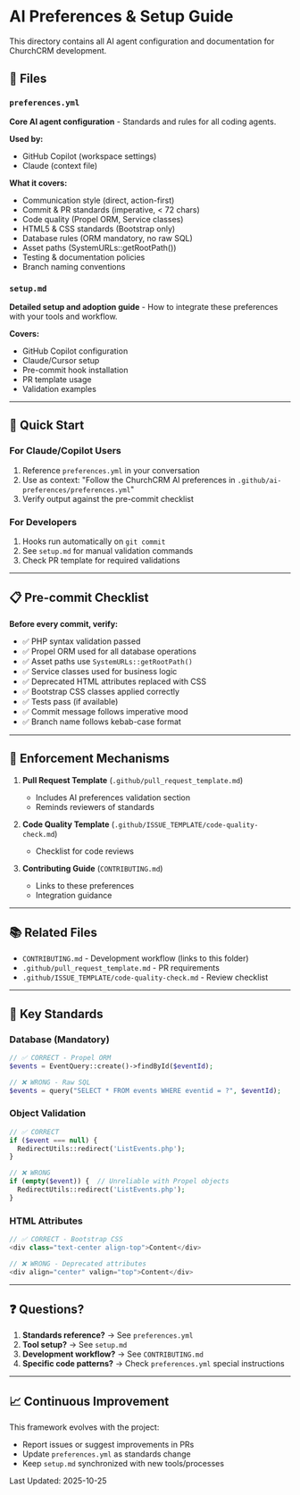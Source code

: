 # AI Preferences & Setup Guide

This directory contains all AI agent configuration and documentation for ChurchCRM development.

## 📁 Files

### `preferences.yml`
**Core AI agent configuration** - Standards and rules for all coding agents.

**Used by:**
- GitHub Copilot (workspace settings)
- Claude (context file)

**What it covers:**
- Communication style (direct, action-first)
- Commit & PR standards (imperative, < 72 chars)
- Code quality (Propel ORM, Service classes)
- HTML5 & CSS standards (Bootstrap only)
- Database rules (ORM mandatory, no raw SQL)
- Asset paths (SystemURLs::getRootPath())
- Testing & documentation policies
- Branch naming conventions

### `setup.md`
**Detailed setup and adoption guide** - How to integrate these preferences with your tools and workflow.

**Covers:**
- GitHub Copilot configuration
- Claude/Cursor setup
- Pre-commit hook installation
- PR template usage
- Validation examples

---

## 🚀 Quick Start

### For Claude/Copilot Users
1. Reference `preferences.yml` in your conversation
2. Use as context: "Follow the ChurchCRM AI preferences in `.github/ai-preferences/preferences.yml`"
3. Verify output against the pre-commit checklist

### For Developers
1. Hooks run automatically on `git commit`
2. See `setup.md` for manual validation commands
3. Check PR template for required validations

---

## 📋 Pre-commit Checklist

**Before every commit, verify:**
- ✅ PHP syntax validation passed
- ✅ Propel ORM used for all database operations
- ✅ Asset paths use `SystemURLs::getRootPath()`
- ✅ Service classes used for business logic
- ✅ Deprecated HTML attributes replaced with CSS
- ✅ Bootstrap CSS classes applied correctly
- ✅ Tests pass (if available)
- ✅ Commit message follows imperative mood
- ✅ Branch name follows kebab-case format

---

## 🔧 Enforcement Mechanisms

1. **Pull Request Template** (`.github/pull_request_template.md`)
   - Includes AI preferences validation section
   - Reminds reviewers of standards

2. **Code Quality Template** (`.github/ISSUE_TEMPLATE/code-quality-check.md`)
   - Checklist for code reviews

3. **Contributing Guide** (`CONTRIBUTING.md`)
   - Links to these preferences
   - Integration guidance

---

## 📚 Related Files

- `CONTRIBUTING.md` - Development workflow (links to this folder)
- `.github/pull_request_template.md` - PR requirements
- `.github/ISSUE_TEMPLATE/code-quality-check.md` - Review checklist

---

## 🔑 Key Standards

### Database (Mandatory)
```php
// ✅ CORRECT - Propel ORM
$events = EventQuery::create()->findById($eventId);

// ❌ WRONG - Raw SQL
$events = query("SELECT * FROM events WHERE eventid = ?", $eventId);
```

### Object Validation
```php
// ✅ CORRECT
if ($event === null) {
  RedirectUtils::redirect('ListEvents.php');
}

// ❌ WRONG
if (empty($event)) {  // Unreliable with Propel objects
  RedirectUtils::redirect('ListEvents.php');
}
```

### HTML Attributes
```php
// ✅ CORRECT - Bootstrap CSS
<div class="text-center align-top">Content</div>

// ❌ WRONG - Deprecated attributes
<div align="center" valign="top">Content</div>
```

---

## ❓ Questions?

1. **Standards reference?** → See `preferences.yml`
2. **Tool setup?** → See `setup.md`
3. **Development workflow?** → See `CONTRIBUTING.md`
4. **Specific code patterns?** → Check `preferences.yml` special instructions

---

## 📈 Continuous Improvement

This framework evolves with the project:
- Report issues or suggest improvements in PRs
- Update `preferences.yml` as standards change
- Keep `setup.md` synchronized with new tools/processes

Last Updated: 2025-10-25
